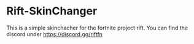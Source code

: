 # Rift-SkinChanger
This is a simple skinchacher for the fortnite project rift. You can find the discord under https://discord.gg/riftfn
